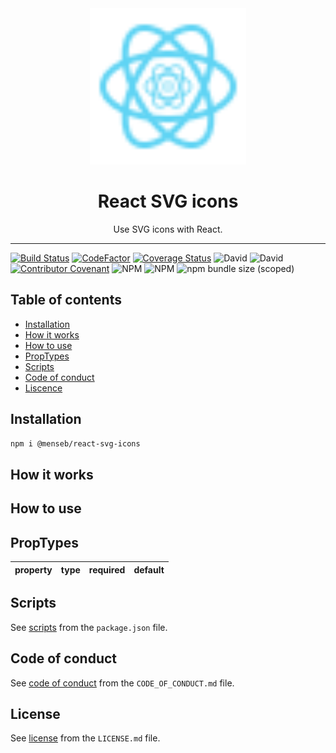 <div align="center">
    <img
        alt="React SVG icons"
        height="250"
        src="https://github.com/MenSeb/react-svg-icons/blob/master/demo/logo.svg"
        width="250"
    />
    <h1>
        React SVG icons
    </h1>
    <p>
        Use SVG icons with React.
    </p>
</div>

<hr>

[![Build Status](https://travis-ci.com/MenSeb/react-svg-icons.svg?token=8TzPeku6xVPzgovguE6A&branch=master)](https://travis-ci.com/MenSeb/react-svg-icons)
[![CodeFactor](https://www.codefactor.io/repository/github/menseb/react-svg-icons/badge?s=d3b4606115f45a496c1e67e48d9651fba4afdd04)](https://www.codefactor.io/repository/github/menseb/react-svg-icons)
[![Coverage Status](https://coveralls.io/repos/github/MenSeb/react-svg-icons/badge.svg?branch=master)](https://coveralls.io/github/MenSeb/react-svg-icons?branch=master)
![David](https://img.shields.io/david/MenSeb/react-svg-icons)
![David](https://img.shields.io/david/dev/MenSeb/react-svg-icons)
[![Contributor Covenant](https://img.shields.io/badge/Contributor%20Covenant-v2.0%20adopted-ff69b4.svg)](CODE_OF_CONDUCT.md)
![NPM](https://img.shields.io/npm/l/@menseb/react-svg-icons)
![NPM](https://img.shields.io/npm/v/@menseb/react-svg-icons)
![npm bundle size (scoped)](https://img.shields.io/bundlephobia/minzip/@menseb/react-svg-icons)

## Table of contents

* [Installation](#installation)
* [How it works](#how-it-works)
* [How to use](#how-to-use)
* [PropTypes](#proptypes)
* [Scripts](#scripts)
* [Code of conduct](#code-of-conduct)
* [Liscence](#liscence)

## Installation

```bash
npm i @menseb/react-svg-icons
```

## How it works

## How to use

## PropTypes

| property | type | required | default |
|----------|------|----------|---------|

## Scripts

See [scripts](/package.json/) from the ```package.json``` file.

## Code of conduct

See [code of conduct](/CODE_OF_CONDUCT.md/) from the ```CODE_OF_CONDUCT.md``` file.

## License

See [license](/LICENSE.md/) from the ```LICENSE.md``` file.
